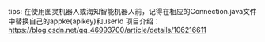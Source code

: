 tips:
在使用图灵机器人或海知智能机器人前，记得在相应的Connection.java文件中替换自己的appke(apikey)和userId
项目介绍：https://blog.csdn.net/qq_46993700/article/details/106216611
